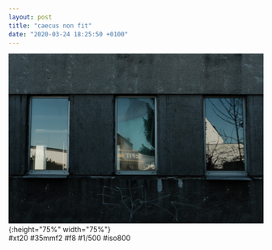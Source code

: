 ```yaml
---
layout: post
title: "caecus non fit"
date: "2020-03-24 18:25:50 +0100"
---
```


![covid_009](/photos/covid_009.jpg){:height="75%" width="75%"} <br>
#xt20 #35mmf2 #f8 #1/500 #iso800

